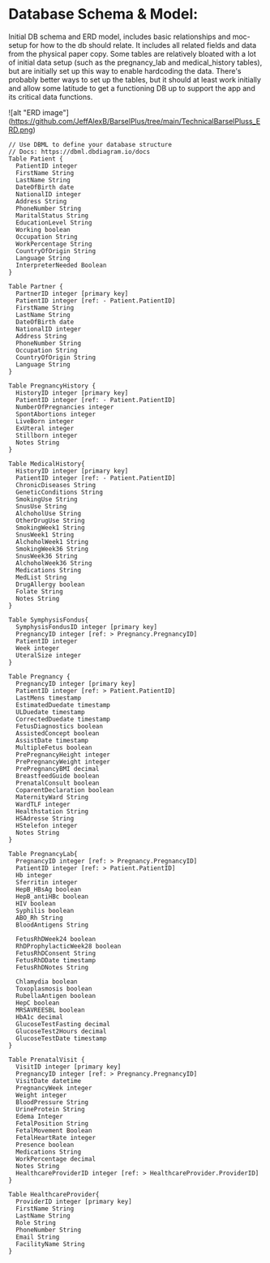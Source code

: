 # Database Schema & Model:

<p>
Initial DB schema and ERD model, includes basic relationships and moc-setup for how to the db should relate. It includes
all related fields and data from the physical paper copy. Some tables are relatively bloated with a lot of 
initial data setup (such as the pregnancy_lab and medical_history tables), but are initially set up this way to 
enable hardcoding the data. There's probably better ways to set up the tables, but it should at least work initially and 
allow some latitude to get a functioning DB up to support the app and its critical data functions.
</p>

![alt "ERD image"]
(https://github.com/JeffAlexB/BarselPlus/tree/main/TechnicalBarselPluss_ERD.png)

```
// Use DBML to define your database structure
// Docs: https://dbml.dbdiagram.io/docs
Table Patient {
  PatientID integer
  FirstName String
  LastName String
  DateOfBirth date
  NationalID integer
  Address String
  PhoneNumber String
  MaritalStatus String
  EducationLevel String
  Working boolean
  Occupation String
  WorkPercentage String
  CountryOfOrigin String
  Language String
  InterpreterNeeded Boolean
}

Table Partner {
  PartnerID integer [primary key]
  PatientID integer [ref: - Patient.PatientID]
  FirstName String
  LastName String
  DateOfBirth date
  NationalID integer
  Address String
  PhoneNumber String
  Occupation String
  CountryOfOrigin String
  Language String
}

Table PregnancyHistory {
  HistoryID integer [primary key]
  PatientID integer [ref: - Patient.PatientID]
  NumberOfPregnancies integer
  SpontAbortions integer
  LiveBorn integer
  ExUteral integer
  Stillborn integer
  Notes String
}

Table MedicalHistory{
  HistoryID integer [primary key]
  PatientID integer [ref: - Patient.PatientID]
  ChronicDiseases String
  GeneticConditions String
  SmokingUse String
  SnusUse String
  AlchoholUse String
  OtherDrugUse String
  SmokingWeek1 String
  SnusWeek1 String
  AlchoholWeek1 String
  SmokingWeek36 String
  SnusWeek36 String
  AlchoholWeek36 String
  Medications String
  MedList String
  DrugAllergy boolean
  Folate String
  Notes String
}

Table SymphysisFondus{
  SymphysisFondusID integer [primary key]
  PregnancyID integer [ref: > Pregnancy.PregnancyID]
  PatientID integer
  Week integer
  UteralSize integer
}

Table Pregnancy {
  PregnancyID integer [primary key]
  PatientID integer [ref: > Patient.PatientID]
  LastMens timestamp
  EstimatedDuedate timestamp
  ULDuedate timestamp
  CorrectedDuedate timestamp
  FetusDiagnostics boolean
  AssistedConcept boolean
  AssistDate timestamp
  MultipleFetus boolean
  PrePregnancyHeight integer
  PrePregnancyWeight integer
  PrePregnancyBMI decimal
  BreastfeedGuide boolean 
  PrenatalConsult boolean
  CoparentDeclaration boolean
  MaternityWard String
  WardTLF integer
  Healthstation String
  HSAdresse String
  HStelefon integer
  Notes String
}

Table PregnancyLab{
  PregnancyID integer [ref: > Pregnancy.PregnancyID]
  PatientID integer [ref: > Patient.PatientID]
  Hb integer
  Sferritin integer
  HepB_HBsAg boolean
  HepB_antiHBc boolean
  HIV boolean
  Syphilis boolean 
  ABO_Rh String
  BloodAntigens String

  FetusRhDWeek24 boolean
  RhDProphylacticWeek28 boolean 
  FetusRhDConsent String
  FetusRhDDate timestamp
  FetusRhDNotes String

  Chlamydia boolean
  Toxoplasmosis boolean
  RubellaAntigen boolean
  HepC boolean
  MRSAVREESBL boolean
  HbA1c decimal
  GlucoseTestFasting decimal
  GlucoseTest2Hours decimal
  GlucoseTestDate timestamp
}

Table PrenatalVisit {
  VisitID integer [primary key]
  PregnancyID integer [ref: > Pregnancy.PregnancyID]
  VisitDate datetime
  PregnancyWeek integer
  Weight integer
  BloodPressure String
  UrineProtein String
  Edema Integer
  FetalPosition String
  FetalMovement Boolean
  FetalHeartRate integer
  Presence boolean
  Medications String
  WorkPercentage decimal
  Notes String
  HealthcareProviderID integer [ref: > HealthcareProvider.ProviderID]
}

Table HealthcareProvider{
  ProviderID integer [primary key]
  FirstName String
  LastName String
  Role String
  PhoneNumber String
  Email String
  FacilityName String
}
```
